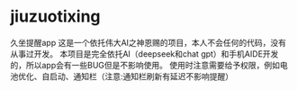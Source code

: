 # jiuzuotixing
久坐提醒app
这是一个依托伟大AI之神恩赐的项目，本人不会任何的代码，没有从事过开发。
本项目是完全依托AI（deepseek和chat gpt）和手机AIDE开发的，所以app会有一些BUG但是不影响使用。
使用时注意需要给予权限，例如电池优化、自启动、通知栏（注意:通知栏刷新有延迟不影响提醒）
